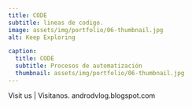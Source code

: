 ```yaml
---
title: CODE
subtitle: lineas de codigo.
image: assets/img/portfolio/06-thumbnail.jpg
alt: Keep Exploring

caption:
  title: CODE
  subtitle: Procesos de automatización
  thumbnail: assets/img/portfolio/06-thumbnail.jpg
---
```


Visit us | Visitanos.
androdvlog.blogspot.com


